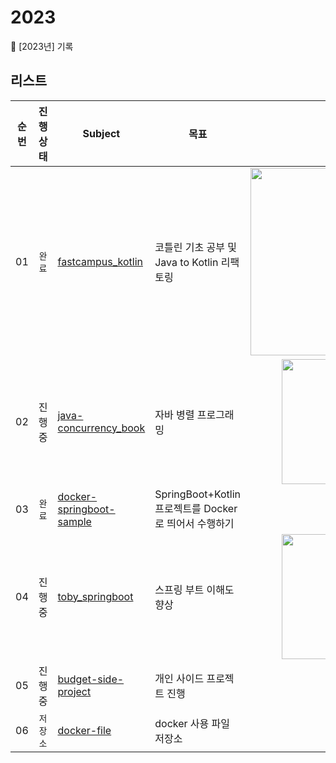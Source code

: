 # 2023
📁 [2023년] 기록

## 리스트
| 순번 | 진행상태 | Subject | 목표 | 제공 |
|:-:|:-----:|---|---|:-:|
| 01 | `완료` | [fastcampus_kotlin](https://github.com/seohaem/2023/tree/main/fastcampus_kotlin) | 코틀린 기초 공부 및 Java to Kotlin 리팩토링 | <img width="300" alt="image" src="https://user-images.githubusercontent.com/87924260/222124851-a7750637-d065-46e7-b21e-90afa9e1b2bc.png"> |
| 02 | 진행중  | [java-concurrency_book](https://github.com/seohaem/2023/tree/main/java-concurrency_book)  | 자바 병렬 프로그래밍  | <img width="200" alt="image" src="https://user-images.githubusercontent.com/87924260/222124365-0fc41656-4c60-449f-b21d-ae443f192d3b.png">  |  
| 03 | `완료`  | [docker-springboot-sample](https://github.com/seohaem/2023/tree/main/docker-springboot-sample/kotlin-project)  | SpringBoot+Kotlin 프로젝트를 Docker로 띄어서 수행하기  | 개인학습 | 
| 04 | 진행중  | [toby_springboot](https://github.com/seohaem/2023/tree/main/toby_springboot)  | 스프링 부트 이해도 향상  | <img width="200" alt="image" src="https://user-images.githubusercontent.com/87924260/222124668-0f06ca71-742d-4820-a109-b290c25d7778.png"> | 
| 05 | 진행중 | [budget-side-project](https://github.com/seohaem/2023/tree/main/budget-side-project/budget-api) | 개인 사이드 프로젝트 진행 | 개인학습  | 
| 06 | `저장소` | [docker-file](https://github.com/seohaem/2023/tree/main/docker-file) | docker 사용 파일 저장소 | 개인학습  | 
